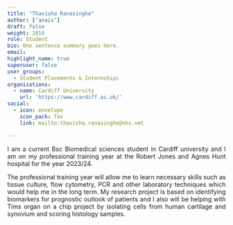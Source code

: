 ```yaml
---
title: "Thavisha Ranasinghe"
author: ["anais"]
draft: false
weight: 2016
role: Student
bio: One sentence summary goes here.
email:
highlight_name: true
superuser: false
user_groups:
  - Student Placements & Internships
organizations:
  - name: Cardiff University
    url: 'https://www.cardiff.ac.uk/'
social:
  - icon: envelope
    icon_pack: fas
    link: mailto:thavisha.ranasinghe@nhs.net

---
```

<style>
body {
text-align: justify}
</style>

I am a current Bsc Biomedical sciences student in Cardiff university and I am on my professional training year at the Robert Jones and Agnes Hunt hospital for the year 2023/24. 

The professional training year will allow me to learn necessary skills such as tissue culture,
flow cytometry, PCR and other laboratory techniques which would help me in the long term. My
research project is based on identifying biomarkers for prognostic outlook of patients and I also
will be helping with Tims organ on a chip project by isolating cells from human cartilage and
synovium and scoring histology samples.
